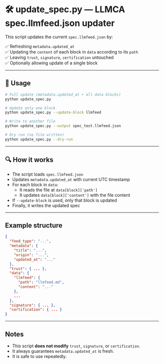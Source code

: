 # 🛠️ update_spec.py — LLMCA spec.llmfeed.json updater

This script updates the current `spec.llmfeed.json` by:

✅ Refreshing `metadata.updated_at`  
✅ Updating the `content` of each block in `data` according to its `path`  
✅ Leaving `trust`, `signature`, `certification` untouched  
✅ Optionally allowing update of a single block  

---

## 📄 Usage

```bash
# Full update (metadata.updated_at + all data blocks)
python update_spec.py

# Update only one block
python update_spec.py --update-block llmfeed

# Write to another file
python update_spec.py --output spec_test.llmfeed.json

# Dry run (no file written)
python update_spec.py --dry-run
```

---

## 🔍 How it works

- The script loads `spec.llmfeed.json`
- Updates `metadata.updated_at` with current UTC timestamp
- For each block in `data`:
  - It reads the file at `data[block]['path']`
  - It updates `data[block]['content']` with the file content
- If `--update-block` is used, only that block is updated
- Finally, it writes the updated spec

---

## Example structure

```json
{
  "feed_type": "...",
  "metadata": {
    "title": "...",
    "origin": "...",
    "updated_at": "..."
  },
  "trust": { ... },
  "data": {
    "llmfeed": {
      "path": "llmfeed.md",
      "content": "..."
    },
    ...
  },
  "signature": { ... },
  "certification": { ... }
}
```

---

## Notes

- This script **does not modify** `trust`, `signature`, or `certification`.
- It always guarantees `metadata.updated_at` is fresh.
- It is safe to use repeatedly.

